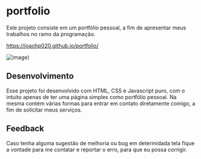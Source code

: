 # portfolio

Este projeto consiste em um portfólio pessoal, a fim de apresentar meus trabalhos no ramo da programação.

https://joaohp020.github.io/portfolio/

![image](.img/previewPorfolio.png))

## Desenvolvimento

Esse projeto foi desenvolvido com HTML, CSS e Javascript puro, com o intuito apenas de ter uma página simples como portfólio pessoal.
Na mesma contém várias formas para entrar em contato diretamente comigo, a fim de solicitar meus serviços.

## Feedback

Caso tenha alguma sugestão de melhoria ou bug em determidada tela fique a vontade para me contatar e reportar o erro, para que eu possa corrigir. 
